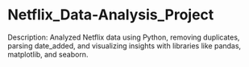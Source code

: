 # Netflix_Data-Analysis_Project
Description: Analyzed Netflix data using Python, removing duplicates, parsing date_added, and visualizing insights with libraries like pandas, matplotlib, and seaborn.

